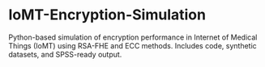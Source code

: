 # IoMT-Encryption-Simulation
Python-based simulation of encryption performance in Internet of Medical Things (IoMT) using RSA-FHE and ECC methods. Includes code, synthetic datasets, and SPSS-ready output.
